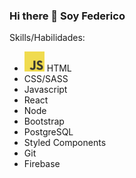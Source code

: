 ### Hi there 👋 Soy Federico

Skills/Habilidades:

- <img height="32" width="32" src="https://raw.githubusercontent.com/github/explore/80688e429a7d4ef2fca1e82350fe8e3517d3494d/topics/javascript/javascript.png" /> HTML
- CSS/SASS
- Javascript
- React
- Node
- Bootstrap
- PostgreSQL
- Styled Components
- Git
- Firebase

